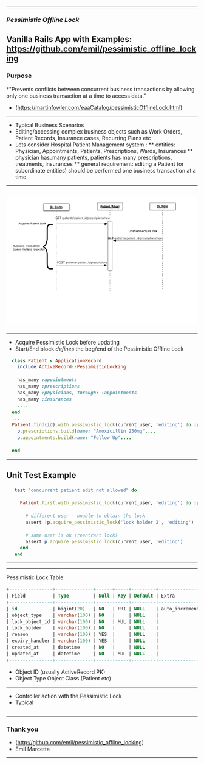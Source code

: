  ---

### *Pessimistic Offline Lock*

Vanilla Rails App with Examples: https://github.com/emil/pessimistic_offline_locking
---
### Purpose
*"Prevents conflicts between concurrent business transactions by allowing only one business transaction at a time to access data."
* (https://martinfowler.com/eaaCatalog/pessimisticOfflineLock.html)
---
* Typical Business Scenarios
* Editing/accessing complex business objects such as Work Orders, Patient Records, Insurance cases, Recurring Plans etc
* Lets consider Hospital Patient Management system : 
** entities: Physician, Appointments, Patients, Prescriptions,  Wards, Insurances
** physician has_many patients, patients has many prescriptions, treatments, insurances
** general requirement: editing a Patient (or subordinate entities) should be performed one business transaction at a time.
---
![Sequence Diagram](/app/assets/images/pessimistic_offline_lock.png)
---
---
- Acquire Pessimistic Lock before updating
- Start/End block *defines* the beg/end of the Pessimistic Offline Lock

``` ruby
  class Patient < ApplicationRecord
    include ActiveRecord::PessimisticLocking
    
    has_many :appointments
    has_many :prescriptions
    has_many :physicians, through: :appointments
    has_many :insurances
    ....
  end
  ...
  Patient.find(id).with_pessimistic_lock(current_user, 'editing') do |p|
    p.prescriptions.build(name: "Amoxicillin 250mg"....
    p.appointments.build(name: "Follow Up"....
    
  end
```
---
Unit Test Example
---
``` ruby
   test "concurrent patient edit not allowed" do

     Patient.first.with_pessimistic_lock(current_user, 'editing') do |p|
     
       # different user - unable to obtain the lock
       assert !p.acquire_pessimistic_lock('lock holder 2', 'editing')

       # same user is ok (reentrant lock)
       assert p.acquire_pessimistic_lock(current_user, 'editing')
     end
   end

```
---
---
Pessimistic Lock Table

``` sql
+----------------+--------------+------+-----+---------+----------------+
| Field          | Type         | Null | Key | Default | Extra          |
+----------------+--------------+------+-----+---------+----------------+
| id             | bigint(20)   | NO   | PRI | NULL    | auto_increment |
| object_type    | varchar(100) | NO   |     | NULL    |                |
| lock_object_id | varchar(100) | NO   | MUL | NULL    |                |
| lock_holder    | varchar(100) | NO   |     | NULL    |                |
| reason         | varchar(100) | YES  |     | NULL    |                |
| expiry_handler | varchar(100) | YES  |     | NULL    |                |
| created_at     | datetime     | NO   |     | NULL    |                |
| updated_at     | datetime     | NO   | MUL | NULL    |                |
+----------------+--------------+------+-----+---------+----------------+
```
* Object ID (usually ActiveRecord PK)
* Object Type Object Class (Patient etc)
---


- Controller action with the Pessimistic Lock
- Typical 

``` ruby

```

---
### Thank you
* (http://github.com/emil/pessimistic_offline_locking)
* Emil Marcetta
---
